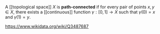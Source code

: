 A [[topological space]] $X$ is **path-connected** if for every pair of points $x,y \in X$, there exists a [[continuous]] function $\gamma:[0,1]\to X$ such that $\gamma(0)=x$ and $\gamma(1)=y$.

https://www.wikidata.org/wiki/Q3487687
